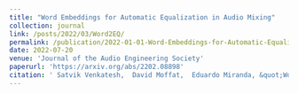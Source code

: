 ```yaml
---
title: "Word Embeddings for Automatic Equalization in Audio Mixing"
collection: journal
link: /posts/2022/03/Word2EQ/
permalink: /publication/2022-01-01-Word-Embeddings-for-Automatic-Equalization-in-Audio-Mixing
date: 2022-07-20
venue: 'Journal of the Audio Engineering Society'
paperurl: 'https://arxiv.org/abs/2202.08898'
citation: ' Satvik Venkatesh,  David Moffat,  Eduardo Miranda, &quot;Word Embeddings for Automatic Equalization in Audio Mixing.&quot; 	Journal of the Audio Engineering Society, 2022. In Press'
---
```


